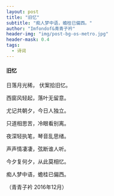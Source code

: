 ```yaml
---
layout: post
title: "旧忆"
subtitle: "痴人梦中语，蟾桂已偏西。"
author: "Imfondof&青青子衿"
header-img: "img/post-bg-os-metro.jpg"
header-mask: 0.4
tags:
  - 诗词
---
```




#### 旧忆

日落月光稀， 伏案拾旧忆。

西窗风轻起，落叶无留意。

尤记共朝夕，今日人独立。

只道相思苦，冷眼看别离。

夜深轻执笔，琴音乱思绪。

声声情凄凄，弦断谁人听。

今夕复何夕，从此莫相忆。

痴人梦中语，蟾桂已偏西。



（青青子衿 2016年12月）